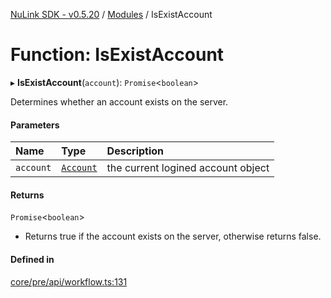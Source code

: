 [NuLink SDK - v0.5.20](../README.md) / [Modules](../modules.md) / IsExistAccount

# Function: IsExistAccount

▸ **IsExistAccount**(`account`): `Promise`<`boolean`\>

Determines whether an account exists on the server.

#### Parameters

| Name | Type | Description |
| :------ | :------ | :------ |
| `account` | [`Account`](../classes/Account.md) | the current logined account object |

#### Returns

`Promise`<`boolean`\>

- Returns true if the account exists on the server, otherwise returns false.

#### Defined in

[core/pre/api/workflow.ts:131](https://github.com/NuLink-network/nulink-sdk/blob/e6138bf/src/core/pre/api/workflow.ts#L131)
